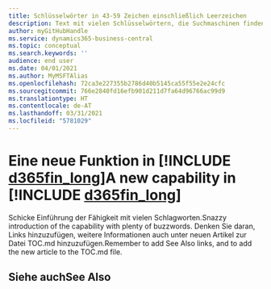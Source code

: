 ```yaml
---
title: Schlüsselwörter in 43-59 Zeichen einschließlich Leerzeichen
description: Text mit vielen Schlüsselwörtern, die Suchmaschinen finden können.
author: myGitHubHandle
ms.service: dynamics365-business-central
ms.topic: conceptual
ms.search.keywords: ''
audience: end user
ms.date: 04/01/2021
ms.author: MyMSFTAlias
ms.openlocfilehash: 72ca3e227355b2786d40b5145ca55f55e2e24cfc
ms.sourcegitcommit: 766e2840fd16efb901d211d7fa64d96766ac99d9
ms.translationtype: HT
ms.contentlocale: de-AT
ms.lasthandoff: 03/31/2021
ms.locfileid: "5781029"
---
```

# <a name="a-new-capability-in-d365fin_long"></a><span data-ttu-id="19e51-103">Eine neue Funktion in [!INCLUDE [d365fin_long](includes/d365fin_long_md.md)]</span><span class="sxs-lookup"><span data-stu-id="19e51-103">A new capability in [!INCLUDE [d365fin_long](includes/d365fin_long_md.md)]</span></span>

<span data-ttu-id="19e51-104">Schicke Einführung der Fähigkeit mit vielen Schlagworten.</span><span class="sxs-lookup"><span data-stu-id="19e51-104">Snazzy introduction of the capability with plenty of buzzwords.</span></span> <span data-ttu-id="19e51-105">Denken Sie daran, Links hinzuzufügen, weitere Informationen auch unter neuen Artikel zur Datei TOC.md hinzuzufügen.</span><span class="sxs-lookup"><span data-stu-id="19e51-105">Remember to add See Also links, and to add the new article to the TOC.md file.</span></span>  

## <a name="see-also"></a><span data-ttu-id="19e51-106">Siehe auch</span><span class="sxs-lookup"><span data-stu-id="19e51-106">See Also</span></span>
